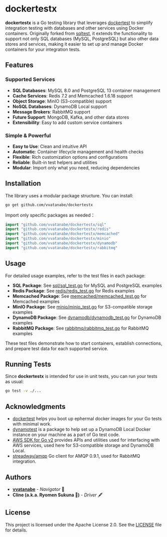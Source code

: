 # dockertestx

**dockertestx** is a Go testing library that leverages [dockertest](https://github.com/ory/dockertest) to simplify integration testing with databases and other services using Docker containers. Originally forked from [sqltest](https://github.com/vvatanabe/sqltest), it extends the functionality to support not only SQL databases (MySQL, PostgreSQL) but also other data stores and services, making it easier to set up and manage Docker containers for your integration tests.

## Features

### Supported Services
- **SQL Databases**: MySQL 8.0 and PostgreSQL 13 container management
- **Cache Services**: Redis 7.2 and Memcached 1.6.18 support
- **Object Storage**: MinIO (S3-compatible) support
- **NoSQL Databases**: DynamoDB Local support
- **Message Brokers**: RabbitMQ support
- **Future Support**: MongoDB, Kafka, and other data stores
- **Extensibility**: Easy to add custom service containers

### Simple & Powerful
- **Easy to Use**: Clean and intuitive API
- **Automatic**: Container lifecycle management and health checks
- **Flexible**: Rich customization options and configurations
- **Reliable**: Built-in test helpers and utilities
- **Modular**: Import only what you need, reducing dependencies

## Installation

The library uses a modular package structure. You can install:

```bash
go get github.com/vvatanabe/dockertestx
```

Import only specific packages as needed：

```go
import "github.com/vvatanabe/dockertestx/sql"
import "github.com/vvatanabe/dockertestx/redis"
import "github.com/vvatanabe/dockertestx/memcached"
import "github.com/vvatanabe/dockertestx/minio"
import "github.com/vvatanabe/dockertestx/dynamodb"
import "github.com/vvatanabe/dockertestx/rabbitmq"
```

## Usage

For detailed usage examples, refer to the test files in each package:

- **SQL Package**: See [sql/sql_test.go](https://github.com/vvatanabe/sqltest/blob/main/sql/sql_test.go) for MySQL and PostgreSQL examples
- **Redis Package**: See [redis/redis_test.go](https://github.com/vvatanabe/sqltest/blob/main/redis/redis_test.go) for Redis examples
- **Memcached Package**: See [memcached/memcached_test.go](https://github.com/vvatanabe/sqltest/blob/main/memcached/memcached_test.go) for Memcached examples
- **MinIO Package**: See [minio/minio_test.go](https://github.com/vvatanabe/sqltest/blob/main/minio/minio_test.go) for S3-compatible storage examples
- **DynamoDB Package**: See [dynamodb/dynamodb_test.go](https://github.com/vvatanabe/sqltest/blob/main/dynamodb/dynamodb_test.go) for DynamoDB examples
- **RabbitMQ Package**: See [rabbitmq/rabbitmq_test.go](https://github.com/vvatanabe/sqltest/blob/main/rabbitmq/rabbitmq_test.go) for RabbitMQ examples

These test files demonstrate how to start containers, establish connections, and prepare test data for each supported service.

## Running Tests

Since **dockertestx** is intended for use in unit tests, you can run your tests as usual:

```bash
go test -v ./...
```

## Acknowledgments

- [dockertest](https://github.com/ory/dockertest) helps you boot up ephermal docker images for your Go tests with minimal work.
- [dynamotest](https://github.com/upsidr/dynamotest) is a package to help set up a DynamoDB Local Docker instance on your machine as a part of Go test code.
- [AWS SDK for Go v2](https://github.com/aws/aws-sdk-go-v2) provides APIs and utilities used for interfacing with AWS services, used here for S3-compatible storage and DynamoDB Local.
- [streadway/amqp](https://github.com/streadway/amqp) Go client for AMQP 0.9.1, used for RabbitMQ integration.

## **Authors**  

- **[vvatanabe](https://github.com/vvatanabe/)** - *Navigator* 🚀
- **Cline (a.k.a. Ryomen Sukuna 👹)** - *Driver* 🖋️

## License

This project is licensed under the Apache License 2.0. See the [LICENSE](LICENSE) file for details.
